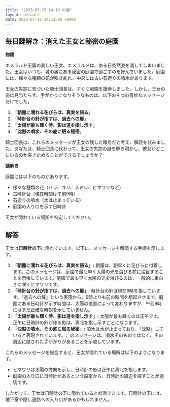 ```yaml
---
title: "2025-07-15 14:13 の謎"
layout: default
date: 2025-07-15 14:13:00 +0900
---
```

## 毎日謎解き：消えた王女と秘密の庭園

**物語**

エメラルド王国の美しい王女、エメラルドは、ある日突然姿を消してしまいました。王女はいつも、城の奥にある秘密の庭園で過ごすのを好んでいました。庭園には、様々な種類の花が咲き乱れ、中央には古い石造りの噴水があります。

王女の失踪に気づいた騎士団長は、すぐに庭園を捜索しました。しかし、王女の姿は見当たらず、手がかりになりそうなものは、以下の４つの奇妙なメッセージだけでした。

1.  「**朝露に濡れる花びらは、真実を語る**」
2.  「**時計台の針が指すは、過去への扉**」
3.  「**太陽が最も輝く時、影は道を指し示す**」
4.  「**沈黙の噴水、その底に眠る秘密**」

騎士団長は、これらのメッセージが王女の残した暗号だと考え、解読を試みました。あなたは、騎士団長に代わって、王女の失踪の謎を解き明かし、彼女がどこにいるのか突き止めることができるでしょうか？

**謎解き**

庭園には以下のものがあります。

*   様々な種類の花（バラ、ユリ、スミレ、ヒマワリなど）
*   古時計台（現在時刻は午前9時）
*   石造りの噴水（水は止まっている）
*   庭園の入り口を示す日時計

王女が隠れている場所を特定してください。

## 解答

王女は**日時計の下**に隠れています。以下に、メッセージを解読する手順を示します。

1.  **「朝露に濡れる花びらは、真実を語る」:** 朝露は、朝早くに花びらに付着します。このメッセージは、庭園で最も早く太陽の光を浴びる花に注目することを示唆しています。庭園で最も早く太陽の光を浴びるのは、一般的に東向きに咲くヒマワリです。
2.  **「時計台の針が指すは、過去への扉」:** 時計台の針は現在9時を指しています。「過去への扉」という表現から、9時よりも前の時間を想起させます。庭園にある日時計が示す時間は、太陽の位置によって変わりますが、午前9時にはまだ正確な時刻を示していません。
3.  **「太陽が最も輝く時、影は道を指し示す」:** 太陽が最も輝くのは正午です。正午に日時計の針が作る影は、真北を指し示すことになります。
4.  **「沈黙の噴水、その底に眠る秘密」:** 噴水は水が止まっており、「沈黙」していると表現されています。このメッセージは、噴水そのものではなく、その周辺に隠された手がかりがあることを示唆しています。

これらのメッセージを総合すると、王女が隠れている場所は以下のようになります。

*   ヒマワリは太陽の方向を示し、日時計の影は正午に真北を指します。
*   庭園の入り口に日時計があるという設定から、日時計の周辺を探すことが適切です。

したがって、王女は日時計の下に隠れていると推測できます。日時計の下には、地下室や隠し通路への入り口があるかもしれません。
